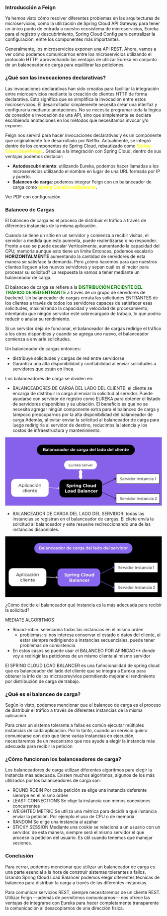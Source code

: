 ### Introducción a Feign

Ya hemos visto cómo resolver diferentes problemas en las arquitecturas de microservicios, como la utilización de Spring Cloud API Gateway para tener un único punto de entrada a nuestro ecosistema de microservicios, Eureka para el registro y descubrimiento, Spring Cloud Config para centralizar la configuración, entre los componentes más importantes.

Generalmente, los microservicios exponen una API REST. Ahora, vamos a ver cómo podemos comunicarnos entre los microservicios utilizando el protocolo HTTP, aprovechando las ventajas de utilizar Eureka en conjunto de un balanceador de carga para equilibrar las peticiones.

### ¿Qué son las invocaciones declarativas?

Las invocaciones declarativas han sido creadas para facilitar la integración entre microservicios mediante la creación de clientes HTTP de forma declarativa. Esto significa que se simplifica la invocación entre estos microservicios. El desarrollador simplemente necesita crear una interfaz y configurarla mediante anotaciones. No se necesita programar toda la lógica de conexión e invocación de una API, sino que simplemente se declara escribiendo anotaciones en los métodos que necesitamos invocar y/o exponer.

Feign nos servirá para hacer invocaciones declarativas y es un componente que originalmente fue desarrollado por Netflix. Actualmente, se integró dentro de los componentes de Spring Cloud, rebautizado como <span style=color:yellow> **Spring Cloud OpenFeign** </span>. Gracias a la integración con Spring Cloud, dentro de sus ventajas podemos destacar:

- **Autodescubrimiento**: utilizando Eureka, podemos hacer llamadas a los microservicios utilizando el nombre en lugar de una URL formada por IP y puerto.
- **Balanceo de carga**: podemos integrar Feign con un balanceador de carga como <span style=color:yellow>**Spring Cloud LoadBalancer**</span>.

Ver PDF con configuración

### Balanceo de Cargas

El balanceo de carga es el proceso de distribuir el tráfico a través de diferentes instancias de la misma aplicación.

Cuando se tiene un sitio en un servidor y comienza a recibir visitas, el servidor a medida que esto aumenta, puede realentizarse o no responder.
Frente a eso se puede escalar Verticalmente, aumentando la capacidad del CPU, memoria aunque esto tiene un límite
Entonces, podemos escalarlo **HORIZONTALMENTE** aumentando la cantidad de servidores de esta manera se satisface la demanda.
Pero ¿cómo hacemos para que nuestros clientes lleguen a los nuevos servidores y sepan cuál es el mejor para procesar su solicitud?
La respuesta la vamos a tener mediante un balanceador de carga.

El balanceo de carga se refiere a la <span style=color:green> **DISTRIBUCIÓN EFICIENTE DEL TRÁFICO DE RED ENTRANTE**</span> a través de un grupo de servidores de backend. Un balanceador de cargas enruta las solicitudes ENTRANTES de los clientes a través de todos los servidores capaces de satisfacer esas solicitudes, maximizando la capacidad y velocidad de procesamiento, intentando que ningún servidor esté sobrecargado de trabajo, lo que podría reducir o anular su rendimiento. 

Si un servidor deja de funcionar, el balanceador de cargas redirige el tráfico a los otros disponibles y cuando se agrega uno nuevo, el balanceador comienza a enviarle solicitudes.

Un balanceador de cargas entonces:
- distribuye solicitudes y cargas de red entre servidorse
- Garantiza una alta disponibilidad y confiabilidad al enviar solicitudes a servidores que están en línea.


Los balanceadores de carga se dividen en:
-  BALANCEADORES DE CARGA DEL LADO DEL CLIENTE: el cliente se encarga de distribuir la carga al enviar la solicitud al servidor. Puede ayudarse con servidor de registro como EUREKA para obtener el listado de servidores disponibles y su ubiación. El beneficio es que no se necesita agregar ningún componente extra para el balanceo de carga y tampoco preocuparnos por la alta disponibilidad del balanceador de carga Además, al evitar enviar la solicitud al balanceador de carga para luego redirigirla al servidor de destino, reducimos la latencia y los costos de infraestructura y mantenimiento.

![](img/M2C7balaceadorCliente.png)

- BALANCEADOR DE CARGA DEL LADO DEL SERVIDOR: todas las instancias se registran en el balanceador de cargas. El cliete envía la solicitud al balanceador y este resuelve redireccionando una de las instancias disponibles.

![](img/M2C7balaceadorServidor.png)

¿Cómo decide el balanceador qué instancia es la más adecuada para recibir la solicitud?

MEDIATE ALGORITMOS

- Round-robin: selecciona todas las instancias en el mismo orden 
  - problemas: si nos interesa conservar el estado o datos del cliente, al estar siempre redirigiendo a instancias secuenciales, puede tener problemas de consistencia
- En estos casos se puede usar el BALANCEO POR AFINIDAD** donde voy a redirigir las peticiones de un mismo cliente al mismo servidor

El SPRING CLOUD LOAD BALANCER es una fuñncionalidad de spring cloud que es balanceador del lado del cliente que se integra a Eureka para obtener la info de los microsorevivios permitiendo mejorar el rendimiento por distribución de carga de trabajo.

### ¿Qué es el balanceo de carga?
Según lo visto, podemos mencionar que el balanceo de carga es el proceso de distribuir el tráfico a través de diferentes instancias de la misma aplicación.

Para crear un sistema tolerante a fallas es común ejecutar múltiples instancias de cada aplicación. Por lo tanto, cuando un servicio quiera comunicarse con otro que tiene varias instancias en ejecución, necesitaremos de un mecanismo que nos ayude a elegir la instancia más adecuada para recibir la petición

### ¿Cómo funcionan los balanceadores de carga?
Los balanceadores de carga utilizan diferentes algoritmos para elegir la instancia más adecuada. Existen muchos algoritmos, algunos de los más utilizados por los balanceadores de carga son:
- ROUND ROBIN Por cada petición se elige una instancia deferente siemrpe en el mismo orden
- LEAST CONNECTIONS Se elige la instancia con menos conexiones concurrentes
- WEIGHTED METRIC Se utiliza una métrica para decidir a qué instancia enviar la petición. Por ejemplo el uso de CPU o de memoria
- RANDOM Se elige una instancia al azahar
- STICKY SESSION Mediante una cookie se relaciona a un usuario con un servidor. de esta manera, siempre será el mismo servidor el que procese la petición del usuario. Es útil cuando tenemos que manejar sesiones.

### Conclusión
Para cerrar, podemos mencionar que utilizar un balanceador de carga es una parte esencial a la hora de construir sistemas tolerantes a fallos. Usando Spring Cloud Load Balancer podemos elegir diferentes técnicas de balanceo para distribuir la carga a través de las diferentes instancias.

Para comunicar servicios REST, siempre necesitaremos de un cliente REST. Utilizar Feign —además de permitirnos comunicarnos— nos ofrece las ventajas de integrarse con Eureka para hacer completamente transparente la comunicación al desacoplarnos de una dirección física.
